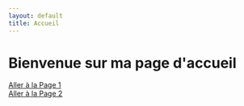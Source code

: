 ```yaml
---
layout: default
title: Accueil
---
```


# Bienvenue sur ma page d'accueil


[Aller à la Page 1](page1.md)  
[Aller à la Page 2](page2.md)
